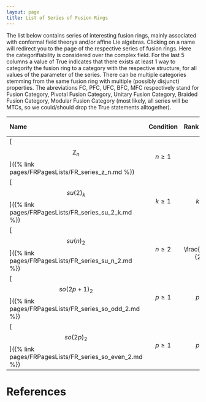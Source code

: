 ```yaml
---
layout: page
title: List of Series of Fusion Rings
---
```

The list below contains series of interesting fusion rings, mainly associated with conformal field theorys and/or affine Lie algebras. Clicking on a name will redirect you to the page of the respective series of fusion rings. Here the categorifiability is considered over the complex field. For the last 5 columns a value of True indicates that there exists at least 1 way to categorify the fusion ring to a category with the respective structure, for all values of the parameter of the series. There can be multiple categories stemming from the same fusion ring with multiple (possibly disjunct) properties. The abreviations FC, PFC, UFC, BFC, MFC respectively stand for Fusion Category, Pivotal Fusion Category, Unitary Fusion Category, Braided Fusion Category, Modular Fusion Category (most likely, all series will be MTCs, so we could/should drop the True statements alltogether).



| Name | Condition | Rank    | $$\mathcal{D}_{FP}^2$$ | FC      | PFC     | UFC     | BFC     | MFC     |
| :------ | :------ | :------ | :------ | :------ | :------ | :------ | :------ | :------ | 
| [ $$ \mathbb{Z}_n$$ ]({% link pages/FRPagesLists/FR_series_z_n.md %}) | $$ n\geq 1 $$ |  $$n$$       | $$n$$ | ✓    | ✓    | ✓    | ✓    | ✓    |
| [$$ su(2)_k $$]({% link pages/FRPagesLists/FR_series_su_2_k.md %}) |  $$ k\geq 1 $$ | $$ k+1 $$ | $$ \frac{k+2}{2\sin^2(\frac{\pi}{k+2})} $$ | ✓    | ✓    | ✓    | ✓    | ✓    |
| [$$ su(n)_2$$]({% link pages/FRPagesLists/FR_series_su_n_2.md %}) | $$ n \geq 2 $$ | $$ \frac{n(n+1)}{2}$$| $$ \frac{n(n+2)}{4\sin^2(\frac{\pi}{n+2})} $$ | ✓ | ✓ | ✓ | ✓ | ✓ |
| [$$ so(2p+1)_2 $$]({% link pages/FRPagesLists/FR_series_so_odd_2.md %}) |  $$ p\geq 1 $$ | $$ p+4 $$ | $$ 8p+4 $$ | ✓    | ✓    | ✓    | ✓    | ✓    |
| [$$ so(2p)_2 $$]({% link pages/FRPagesLists/FR_series_so_even_2.md %}) | $$ p\geq 1 $$ |  $$ p+7 $$ | $$ 8p $$ | ✓    | ✓    | ✓    | ✓    | ✓    |


 
# References

